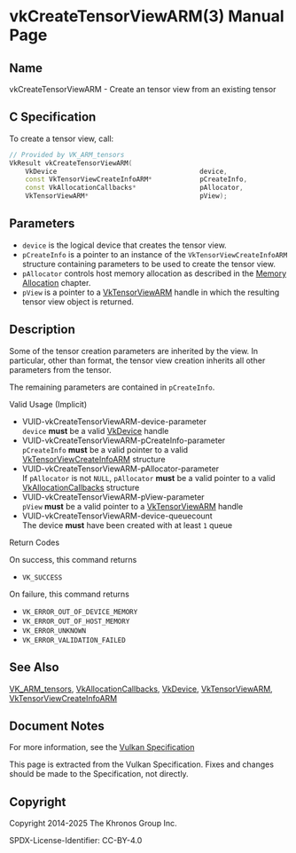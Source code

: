 # vkCreateTensorViewARM(3) Manual Page

## Name

vkCreateTensorViewARM - Create an tensor view from an existing tensor



## [](#_c_specification)C Specification

To create a tensor view, call:

```c++
// Provided by VK_ARM_tensors
VkResult vkCreateTensorViewARM(
    VkDevice                                    device,
    const VkTensorViewCreateInfoARM*            pCreateInfo,
    const VkAllocationCallbacks*                pAllocator,
    VkTensorViewARM*                            pView);
```

## [](#_parameters)Parameters

- `device` is the logical device that creates the tensor view.
- `pCreateInfo` is a pointer to an instance of the `VkTensorViewCreateInfoARM` structure containing parameters to be used to create the tensor view.
- `pAllocator` controls host memory allocation as described in the [Memory Allocation](https://registry.khronos.org/vulkan/specs/latest/html/vkspec.html#memory-allocation) chapter.
- `pView` is a pointer to a [VkTensorViewARM](https://registry.khronos.org/vulkan/specs/latest/man/html/VkTensorViewARM.html) handle in which the resulting tensor view object is returned.

## [](#_description)Description

Some of the tensor creation parameters are inherited by the view. In particular, other than format, the tensor view creation inherits all other parameters from the tensor.

The remaining parameters are contained in `pCreateInfo`.

Valid Usage (Implicit)

- [](#VUID-vkCreateTensorViewARM-device-parameter)VUID-vkCreateTensorViewARM-device-parameter  
  `device` **must** be a valid [VkDevice](https://registry.khronos.org/vulkan/specs/latest/man/html/VkDevice.html) handle
- [](#VUID-vkCreateTensorViewARM-pCreateInfo-parameter)VUID-vkCreateTensorViewARM-pCreateInfo-parameter  
  `pCreateInfo` **must** be a valid pointer to a valid [VkTensorViewCreateInfoARM](https://registry.khronos.org/vulkan/specs/latest/man/html/VkTensorViewCreateInfoARM.html) structure
- [](#VUID-vkCreateTensorViewARM-pAllocator-parameter)VUID-vkCreateTensorViewARM-pAllocator-parameter  
  If `pAllocator` is not `NULL`, `pAllocator` **must** be a valid pointer to a valid [VkAllocationCallbacks](https://registry.khronos.org/vulkan/specs/latest/man/html/VkAllocationCallbacks.html) structure
- [](#VUID-vkCreateTensorViewARM-pView-parameter)VUID-vkCreateTensorViewARM-pView-parameter  
  `pView` **must** be a valid pointer to a [VkTensorViewARM](https://registry.khronos.org/vulkan/specs/latest/man/html/VkTensorViewARM.html) handle
- [](#VUID-vkCreateTensorViewARM-device-queuecount)VUID-vkCreateTensorViewARM-device-queuecount  
  The device **must** have been created with at least `1` queue

Return Codes

On success, this command returns

- `VK_SUCCESS`

On failure, this command returns

- `VK_ERROR_OUT_OF_DEVICE_MEMORY`
- `VK_ERROR_OUT_OF_HOST_MEMORY`
- `VK_ERROR_UNKNOWN`
- `VK_ERROR_VALIDATION_FAILED`

## [](#_see_also)See Also

[VK\_ARM\_tensors](https://registry.khronos.org/vulkan/specs/latest/man/html/VK_ARM_tensors.html), [VkAllocationCallbacks](https://registry.khronos.org/vulkan/specs/latest/man/html/VkAllocationCallbacks.html), [VkDevice](https://registry.khronos.org/vulkan/specs/latest/man/html/VkDevice.html), [VkTensorViewARM](https://registry.khronos.org/vulkan/specs/latest/man/html/VkTensorViewARM.html), [VkTensorViewCreateInfoARM](https://registry.khronos.org/vulkan/specs/latest/man/html/VkTensorViewCreateInfoARM.html)

## [](#_document_notes)Document Notes

For more information, see the [Vulkan Specification](https://registry.khronos.org/vulkan/specs/latest/html/vkspec.html#vkCreateTensorViewARM)

This page is extracted from the Vulkan Specification. Fixes and changes should be made to the Specification, not directly.

## [](#_copyright)Copyright

Copyright 2014-2025 The Khronos Group Inc.

SPDX-License-Identifier: CC-BY-4.0